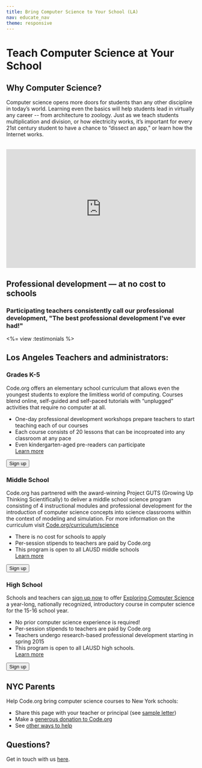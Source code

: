 ```yaml
---
title: Bring Computer Science to Your School (LA)
nav: educate_nav
theme: responsive
---
```


# Teach Computer Science at Your School

## Why Computer Science?

Computer science opens more doors for students than any other discipline in today’s world. Learning even the basics will help students lead in virtually any career -- from architecture to zoology.  Just as we teach students multiplication and division, or how electricity works, it’s important for every 21st century student to have a chance to “dissect an app,” or learn how the Internet works.

<br />

<iframe style="max-width: 100%" width="560" height="315" src="https://www.youtube.com/embed/nKIu9yen5nc" frameborder="0" allowfullscreen></iframe>

## Professional development — at no cost to schools

### Participating teachers consistently call our professional development, "The best professional development I've ever had!"

<%= view :testimonials %>

## Los Angeles Teachers and administrators:

### Grades K-5

Code.org offers an elementary school curriculum that allows even the youngest students to explore the limitless world of computing. Courses blend online, self-guided and self-paced tutorials with “unplugged” activities that require no computer at all.

- One-day professional development workshops prepare teachers to start teaching each of our courses
- Each course consists of 20 lessons that can be incoproated into any classroom at any pace
- Even kindergarten-aged pre-readers can participate<br />
[Learn more](/k5)

[<button>Sign up</button>](/professional-development-workshops)


### Middle School

Code.org has partnered with the award-winning Project GUTS (Growing Up Thinking Scientifically) to deliver a middle school science program consisting of 4 instructional modules and professional development for the introduction of computer science concepts into science classrooms within the context of modeling and simulation. For more information on the curriculum visit [Code.org/curriculum/science](Code.org/curriculum/science)

- There is no cost for schools to apply
- Per-session stipends to teachers are paid by Code.org
- This program is open to all LAUSD middle schools<br />
[Learn more](/educate/professional-development)

[<button>Sign up</button>]()

### High School

Schools and teachers can [sign up now]() to offer [Exploring Computer Science](exploringcs.org/curriculum) a year-long, nationally recognized, introductory course in computer science for the 15-16 school year.

- No prior computer science experience is required!
- Per-session stipends to teachers are paid by Code.org
- Teachers undergo research-based professional development starting in spring 2015
- This program is open to all LAUSD high schools.<br />
[Learn more](/educate/professional-development)

[<button>Sign up</button>]()

## NYC Parents

Help Code.org bring computer science courses to New York schools:

* Share this page with your teacher or principal (see [sample letter](/promote/nycletter))
* Make a [generous donation to Code.org](/donate)
* See [other ways to help](/help)


## Questions? 

Get in touch with us [here](http://support.code.org/).

